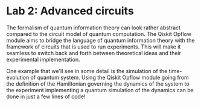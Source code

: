 # Lab 2: Advanced circuits

The formalism of quantum information theory can look rather abstract compared to the circuit model of quantum computation. The Qiskit Opflow module aims to bridge the language of quantum information theory with the framework of circuits that is used to run experiments. This will make it seamless to switch back and forth between theoretical ideas and their experimental implementation.

One example that we'll see in some detail is the simulation of the time-evolution of quantum system. Using the Qiskit Opflow module going from the definition of the Hamiltonian governing the dynamics of the system to the experiment implementing a quantum simulation of the dynamics can be done in just a few lines of code!
